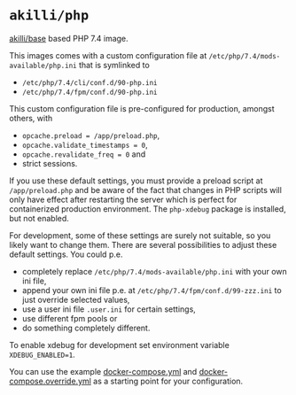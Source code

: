 # `akilli/php`

[akilli/base](https://github.com/akilli/base) based PHP 7.4 image.

This images comes with a custom configuration file at `/etc/php/7.4/mods-available/php.ini` that is symlinked to

- `/etc/php/7.4/cli/conf.d/90-php.ini`
- `/etc/php/7.4/fpm/conf.d/90-php.ini`

This custom configuration file is pre-configured for production, amongst others, with

- `opcache.preload = /app/preload.php`,
- `opcache.validate_timestamps = 0`,
- `opcache.revalidate_freq = 0` and
- strict sessions.

If you use these default settings, you must provide a preload script at `/app/preload.php` and be aware of the fact that changes in PHP scripts will only have effect after restarting the server which is perfect for containerized production environment. The `php-xdebug` package is installed, but not enabled.

For development, some of these settings are surely not suitable, so you likely want to change them. There are several possibilities to adjust these default settings. You could p.e. 

- completely replace `/etc/php/7.4/mods-available/php.ini` with your own ini file,
- append your own ini file p.e. at `/etc/php/7.4/fpm/conf.d/99-zzz.ini` to just override selected values,
- use a user ini file `.user.ini` for certain settings,
- use different fpm pools or
- do something completely different.

To enable xdebug for development set environment variable `XDEBUG_ENABLED=1`.

You can use the example [docker-compose.yml](docker-compose.yml) and [docker-compose.override.yml](docker-compose.override.yml) as a starting point for your configuration.
